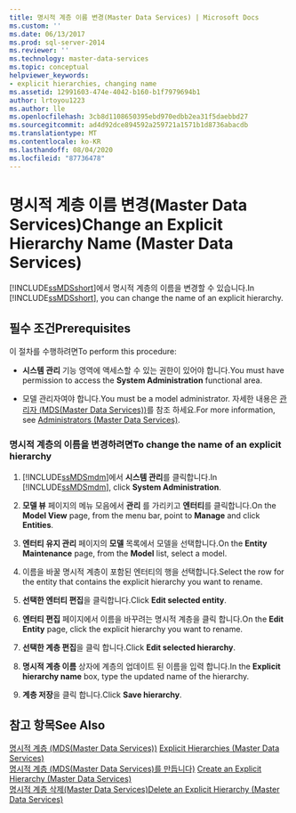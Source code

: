 ```yaml
---
title: 명시적 계층 이름 변경(Master Data Services) | Microsoft Docs
ms.custom: ''
ms.date: 06/13/2017
ms.prod: sql-server-2014
ms.reviewer: ''
ms.technology: master-data-services
ms.topic: conceptual
helpviewer_keywords:
- explicit hierarchies, changing name
ms.assetid: 12991603-474e-4042-b160-b1f7979694b1
author: lrtoyou1223
ms.author: lle
ms.openlocfilehash: 3cb8d1108650395ebd970edbb2ea31f5daebbd27
ms.sourcegitcommit: ad4d92dce894592a259721a1571b1d8736abacdb
ms.translationtype: MT
ms.contentlocale: ko-KR
ms.lasthandoff: 08/04/2020
ms.locfileid: "87736478"
---
```

# <a name="change-an-explicit-hierarchy-name-master-data-services"></a><span data-ttu-id="e7f96-102">명시적 계층 이름 변경(Master Data Services)</span><span class="sxs-lookup"><span data-stu-id="e7f96-102">Change an Explicit Hierarchy Name (Master Data Services)</span></span>
  <span data-ttu-id="e7f96-103">[!INCLUDE[ssMDSshort](../includes/ssmdsshort-md.md)]에서 명시적 계층의 이름을 변경할 수 있습니다.</span><span class="sxs-lookup"><span data-stu-id="e7f96-103">In [!INCLUDE[ssMDSshort](../includes/ssmdsshort-md.md)], you can change the name of an explicit hierarchy.</span></span>  
  
## <a name="prerequisites"></a><span data-ttu-id="e7f96-104">필수 조건</span><span class="sxs-lookup"><span data-stu-id="e7f96-104">Prerequisites</span></span>  
 <span data-ttu-id="e7f96-105">이 절차를 수행하려면</span><span class="sxs-lookup"><span data-stu-id="e7f96-105">To perform this procedure:</span></span>  
  
-   <span data-ttu-id="e7f96-106">**시스템 관리** 기능 영역에 액세스할 수 있는 권한이 있어야 합니다.</span><span class="sxs-lookup"><span data-stu-id="e7f96-106">You must have permission to access the **System Administration** functional area.</span></span>  
  
-   <span data-ttu-id="e7f96-107">모델 관리자여야 합니다.</span><span class="sxs-lookup"><span data-stu-id="e7f96-107">You must be a model administrator.</span></span> <span data-ttu-id="e7f96-108">자세한 내용은 [관리자 &#40;MDS(Master Data Services)&#41;](administrators-master-data-services.md)를 참조 하세요.</span><span class="sxs-lookup"><span data-stu-id="e7f96-108">For more information, see [Administrators &#40;Master Data Services&#41;](administrators-master-data-services.md).</span></span>  
  
### <a name="to-change-the-name-of-an-explicit-hierarchy"></a><span data-ttu-id="e7f96-109">명시적 계층의 이름을 변경하려면</span><span class="sxs-lookup"><span data-stu-id="e7f96-109">To change the name of an explicit hierarchy</span></span>  
  
1.  <span data-ttu-id="e7f96-110">[!INCLUDE[ssMDSmdm](../includes/ssmdsmdm-md.md)]에서 **시스템 관리**를 클릭합니다.</span><span class="sxs-lookup"><span data-stu-id="e7f96-110">In [!INCLUDE[ssMDSmdm](../includes/ssmdsmdm-md.md)], click **System Administration**.</span></span>  
  
2.  <span data-ttu-id="e7f96-111">**모델 뷰** 페이지의 메뉴 모음에서 **관리** 를 가리키고 **엔터티**를 클릭합니다.</span><span class="sxs-lookup"><span data-stu-id="e7f96-111">On the **Model View** page, from the menu bar, point to **Manage** and click **Entities**.</span></span>  
  
3.  <span data-ttu-id="e7f96-112">**엔터티 유지 관리** 페이지의 **모델** 목록에서 모델을 선택합니다.</span><span class="sxs-lookup"><span data-stu-id="e7f96-112">On the **Entity Maintenance** page, from the **Model** list, select a model.</span></span>  
  
4.  <span data-ttu-id="e7f96-113">이름을 바꿀 명시적 계층이 포함된 엔터티의 행을 선택합니다.</span><span class="sxs-lookup"><span data-stu-id="e7f96-113">Select the row for the entity that contains the explicit hierarchy you want to rename.</span></span>  
  
5.  <span data-ttu-id="e7f96-114">**선택한 엔터티 편집**을 클릭합니다.</span><span class="sxs-lookup"><span data-stu-id="e7f96-114">Click **Edit selected entity**.</span></span>  
  
6.  <span data-ttu-id="e7f96-115">**엔터티 편집** 페이지에서 이름을 바꾸려는 명시적 계층을 클릭 합니다.</span><span class="sxs-lookup"><span data-stu-id="e7f96-115">On the **Edit Entity** page, click the explicit hierarchy you want to rename.</span></span>  
  
7.  <span data-ttu-id="e7f96-116">**선택한 계층 편집**을 클릭 합니다.</span><span class="sxs-lookup"><span data-stu-id="e7f96-116">Click **Edit selected hierarchy**.</span></span>  
  
8.  <span data-ttu-id="e7f96-117">**명시적 계층 이름** 상자에 계층의 업데이트 된 이름을 입력 합니다.</span><span class="sxs-lookup"><span data-stu-id="e7f96-117">In the **Explicit hierarchy name** box, type the updated name of the hierarchy.</span></span>  
  
9. <span data-ttu-id="e7f96-118">**계층 저장**을 클릭 합니다.</span><span class="sxs-lookup"><span data-stu-id="e7f96-118">Click **Save hierarchy**.</span></span>  
  
## <a name="see-also"></a><span data-ttu-id="e7f96-119">참고 항목</span><span class="sxs-lookup"><span data-stu-id="e7f96-119">See Also</span></span>  
 <span data-ttu-id="e7f96-120">[명시적 계층 &#40;MDS(Master Data Services)&#41;](../../2014/master-data-services/explicit-hierarchies-master-data-services.md) </span><span class="sxs-lookup"><span data-stu-id="e7f96-120">[Explicit Hierarchies &#40;Master Data Services&#41;](../../2014/master-data-services/explicit-hierarchies-master-data-services.md) </span></span>  
 <span data-ttu-id="e7f96-121">[명시적 계층 &#40;MDS(Master Data Services)를 만듭니다&#41;](../../2014/master-data-services/create-an-explicit-hierarchy-master-data-services.md) </span><span class="sxs-lookup"><span data-stu-id="e7f96-121">[Create an Explicit Hierarchy &#40;Master Data Services&#41;](../../2014/master-data-services/create-an-explicit-hierarchy-master-data-services.md) </span></span>  
 [<span data-ttu-id="e7f96-122">명시적 계층 삭제&#40;Master Data Services&#41;</span><span class="sxs-lookup"><span data-stu-id="e7f96-122">Delete an Explicit Hierarchy &#40;Master Data Services&#41;</span></span>](../../2014/master-data-services/delete-an-explicit-hierarchy-master-data-services.md)  
  
  
